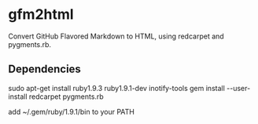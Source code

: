 # gfm2html

Convert GitHub Flavored Markdown to HTML, using redcarpet and pygments.rb.


## Dependencies

sudo apt-get install ruby1.9.3 ruby1.9.1-dev inotify-tools
gem install --user-install redcarpet pygments.rb

add ~/.gem/ruby/1.9.1/bin to your PATH

